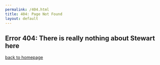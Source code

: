 ```yaml
---
permalink: /404.html
title: 404: Page Not Found
layout: default
---
```

## Error 404: There is really nothing about Stewart here
[back to homepage](index.html)

